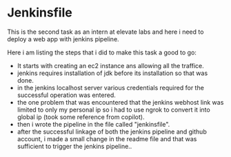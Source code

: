 # Jenkinsfile
This is the second task as an intern at elevate labs and here i need to deploy a web app with jenkins pipeline.

Here i am listing the steps that i did to make this task a good to go:
- It starts with creating an ec2 instance ans allowing all the traffice.
- jenkins requires installation of jdk before its installation so that was done.
- in the jenkins localhost server various credentials required for the successful operation was entered.
- the one problem that was encountered that the jenkins webhost link was limited to only my personal ip so i had to use ngrok to convert it into global ip (took some reference from copilot).
- then  i wrote the pipeline in the file called "jenkinsfile".
- after the successful linkage of both the jenkins pipeline and github account, i made a small change in the readme file and that was sufficient to trigger the jenkins pipeline..


